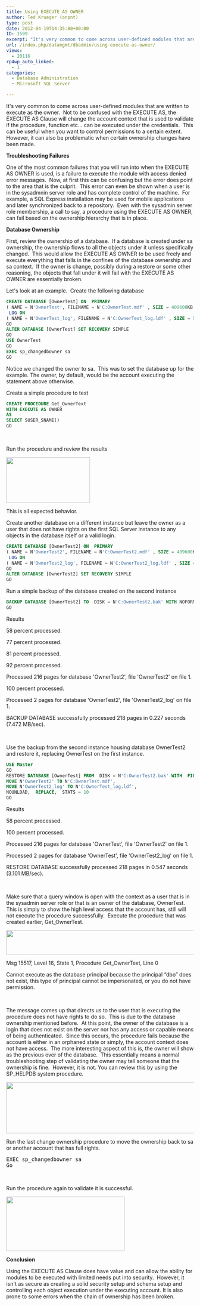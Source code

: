 ```yaml
---
title: Using EXECUTE AS OWNER
author: Ted Krueger (onpnt)
type: post
date: 2012-04-19T14:35:00+00:00
ID: 1599
excerpt: "It's very common to come across user-defined modules that are written to execute as the owner.  Not to be confused with the EXECUTE AS, the EXECUTE AS Clause will change the account context that is used to validate if the procedure, function etc... can be&hellip;"
url: /index.php/datamgmt/dbadmin/using-execute-as-owner/
views:
  - 20116
rp4wp_auto_linked:
  - 1
categories:
  - Database Administration
  - Microsoft SQL Server

---
```

It's very common to come across user-defined modules that are written to execute as the owner.  Not to be confused with the EXECUTE AS, the EXECUTE AS Clause will change the account context that is used to validate if the procedure, function etc... can be executed under the credentials.  This can be useful when you want to control permissions to a certain extent.  However, it can also be problematic when certain ownership changes have been made.

**Troubleshooting Failures** 

One of the most common failures that you will run into when the EXECUTE AS OWNER is used, is a failure to execute the module with access denied error messages.  Now, at first this can be confusing but the error does point to the area that is the culprit.  This error can even be shown when a user is in the sysadmnin server role and has complete control of the machine.  For example, a SQL Express installation may be used for mobile applications and later synchronized back to a repository.  Even with the sysadmin server role membership, a call to say, a procedure using the EXECUTE AS OWNER, can fail based on the ownership hierarchy that is in place.

**Database Ownership** 

First, review the ownership of a database.  If a database is created under sa ownership, the ownership flows to all the objects under it unless specifically changed.  This would allow the EXECUTE AS OWNER to be used freely and execute everything that falls in the confines of the database ownership and sa context.  If the owner is change, possibly during a restore or some other reasoning, the objects that fall under it will fail with the EXECUTE AS OWNER are essentially broken.

Let's look at an example.  Create the following database

```sql
CREATE DATABASE [OwnerTest] ON  PRIMARY 
( NAME = N'OwnerTest', FILENAME = N'C:OwnerTest.mdf' , SIZE = 409600KB , FILEGROWTH = 2%)
 LOG ON 
( NAME = N'OwnerTest_log', FILENAME = N'C:OwnerTest_log.ldf' , SIZE = 52224KB , FILEGROWTH = 2%)
GO
ALTER DATABASE [OwnerTest] SET RECOVERY SIMPLE 
GO
USE OwnerTest
GO
EXEC sp_changedbowner sa
GO
```

Notice we changed the owner to sa.  This was to set the database up for the example. The owner, by default, would be the account executing the statement above otherwise.

Create a simple procedure to test

```sql
CREATE PROCEDURE Get_OwnerText
WITH EXECUTE AS OWNER
AS
SELECT SUSER_SNAME()
GO
```
 

Run the procedure and review the results

<div class="image_block">
  <a href="/wp-content/uploads/blogs/DataMgmt/-139.png?mtime=1334852510"><img alt="" src="/wp-content/uploads/blogs/DataMgmt/-139.png?mtime=1334852510" width="225" height="122" /></a>
</div>

This is all expected behavior.

Create another database on a different instance but leave the owner as a user that does not have rights on the first SQL Server instance to any objects in the database itself or a valid login.

```sql
CREATE DATABASE [OwnerTest2] ON  PRIMARY 
( NAME = N'OwnerTest2', FILENAME = N'C:OwnerTest2.mdf' , SIZE = 409600KB , FILEGROWTH = 2%)
 LOG ON 
( NAME = N'OwnerTest2_log', FILENAME = N'C:OwnerTest2_log.ldf' , SIZE = 52224KB , FILEGROWTH = 2%)
GO
ALTER DATABASE [OwnerTest2] SET RECOVERY SIMPLE 
GO
```

Run a simple backup of the database created on the second instance

```sql
BACKUP DATABASE [OwnerTest2] TO  DISK = N'C:OwnerTest2.bak' WITH NOFORMAT, NOINIT,  NAME = N'OwnerTest2-Full Database Backup', SKIP, NOREWIND, NOUNLOAD,  STATS = 10
GO
```

Results

58 percent processed.

77 percent processed.

81 percent processed.

92 percent processed.

Processed 216 pages for database 'OwnerTest2', file 'OwnerTest2' on file 1.

100 percent processed.

Processed 2 pages for database 'OwnerTest2', file 'OwnerTest2_log' on file 1.

BACKUP DATABASE successfully processed 218 pages in 0.227 seconds (7.472 MB/sec).

 

Use the backup from the second instance housing database OwnerTest2 and restore it, replacing OwnerTest on the first instance.

```sql
USE Master
GO
RESTORE DATABASE [OwnerTest] FROM  DISK = N'C:OwnerTest2.bak' WITH  FILE = 1,  
MOVE N'OwnerTest2' TO N'C:OwnerTest.mdf',  
MOVE N'OwnerTest2_log' TO N'C:OwnerTest_log.ldf',  
NOUNLOAD,  REPLACE,  STATS = 10
GO
```


Results

58 percent processed.

100 percent processed.

Processed 216 pages for database 'OwnerTest', file 'OwnerTest2' on file 1.

Processed 2 pages for database 'OwnerTest', file 'OwnerTest2_log' on file 1.

RESTORE DATABASE successfully processed 218 pages in 0.547 seconds (3.101 MB/sec).

 

Make sure that a query window is open with the context as a user that is in the sysadmin server role or that is an owner of the database, OwnerTest.  This is simply to show the high level access that the account has, still will not execute the procedure successfully.  Execute the procedure that was created earlier, Get_OwnerTest.

<div class="image_block">
  <a href="/wp-content/uploads/blogs/DataMgmt/-140.png?mtime=1334852510"><img alt="" src="/wp-content/uploads/blogs/DataMgmt/-140.png?mtime=1334852510" width="624" height="65" /></a>
</div>


<span class="MT_red"> 

<p>
  Msg 15517, Level 16, State 1, Procedure Get_OwnerText, Line 0
</p>

<p>
  Cannot execute as the database principal because the principal “dbo” does not exist, this type of principal cannot be impersonated, or you do not have permission.
</p>

<p>
  </span>
</p>

<p>
   
</p>

<p>
  The message comes up that directs us to the user that is executing the procedure does not have rights to do so.  This is due to the database ownership mentioned before.  At this point, the owner of the database is a login that does not exist on the server nor has any access or capable means of being authenticated.  Since this occurs, the procedure fails because the account is either in an orphaned state or simply, the account context does not have access.  The more interesting aspect of this is, the owner will show as the previous over of the database.  This essentially means a normal troubleshooting step of validating the owner may tell someone that the ownership is fine.  However, it is not. You can review this by using the SP_HELPDB system procedure.
</p>

<p>
  <div class="image_block">
    <a href="/wp-content/uploads/blogs/DataMgmt/-141.png?mtime=1334852511"><img alt="" src="/wp-content/uploads/blogs/DataMgmt/-141.png?mtime=1334852511" width="624" height="137" /></a>
  </div>
</p>

<p>
  Run the last change ownership procedure to move the ownership back to sa or another account that has full rights.
</p>

<p>
  <pre lang="tsql">EXEC sp_changedbowner sa
Go</pre>
</p>

<p>
   
</p>

<p>
  Run the procedure again to validate it is successful.
</p>

<p>
  <div class="image_block">
    <a href="/wp-content/uploads/blogs/DataMgmt/-142.png?mtime=1334852511"><img alt="" src="/wp-content/uploads/blogs/DataMgmt/-142.png?mtime=1334852511" width="318" height="146" /></a>
  </div>
</p>

<p>
  <strong>Conclusion</strong>
</p>

<p>
  Using the EXECUTE AS Clause does have value and can allow the ability for modules to be executed with limited needs put into security.  However, it isn't as secure as creating a solid security setup and schema setup and controlling each object execution under the executing account. It is also prone to some errors when the chain of ownership has been broken.
</p>